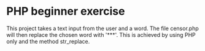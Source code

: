 # PHP beginner exercise

This project takes a text input from the user and a word. The file censor.php will then replace the chosen word with '\*\*\*'.
This is achieved by using PHP only and the method str_replace.
